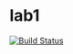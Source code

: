 # lab1

[![Build Status](https://travis-ci.com/itmo-java-basics-2020/task-1-IvanSomkin.svg?branch=master)](https://travis-ci.com/itmo-java-basics-2020/task-1-IvanSomkin)
